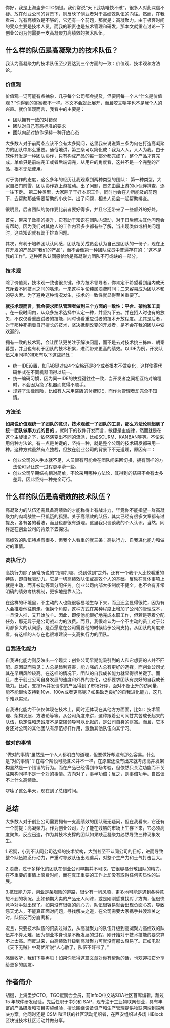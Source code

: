 你好，我是上海圭步CTO胡键。我们常说“天下武功唯快不破”，很多人对此深信不疑。放在创业公司的背景下，则反映了创业者对于高绩效队伍的向往。然而，在我看来，光有高绩效是不够的，它还有一个前题，那就是：高凝聚力。由于极客时间的受众主要是技术人员，而我的职责也是技术管理和研发，那本文就重点讨论一下创业公司为何需要一支高凝聚力高绩效的技术队伍。

## 什么样的队伍是高凝聚力的技术队伍？

我认为高凝聚力的技术队伍至少要达到三个方面的一致：价值观、技术观和方法论。

### 价值观

价值观一词可能有点抽象，几乎每个公司都会提及，但要问每一个人“什么是价值观？”你得到的答案都不一样。本文不会就此展开，而且咬文嚼字也不是我个人的兴趣。就价值观而言，我看中的主要是：

 *  团队拥有一致的对错观
 *  团队对自己有高标准的要求
 *  团队内部对协作保持一种开放心态

大多数人对于前两条应该不会有太多疑问，这里我来说说第三条为何在打造高凝聚力的团队中那么重要。通俗地讲，第三条可以简化成：我为人人，人人为我。由于软件开发是一种团队协作，只有构成产品的每一部分都完成了，整个产品才算完成。单单只是前端完工或者后端调完，从用户的角度看，这并不是一个完整的产品，根本无法使用。

对于协作的态度，这么多年的经历让我观察到两种类型的团队：
第一种类型，大家自扫门前雪，团队协作靠上游拉动。出了问题，首先由最上游的小伙伴排查，逐一往下走。
第二种类型，大家除了干好本职工作，同时也会在力所能及的前题下，去帮助那些需要帮助的小伙伴。出了问题，相关人员会一起帮助排查。

很明显，后者团队的协作要比前者要好得多，并且它还带来了一些额外的好处。

首先，带来了效率的提升，它有助于知识在团队内流动，对于日后解决其他问题会有帮助。因为我们对其他人的工作内容多少都有些了解，当出现类似或相关问题时，这些知识就有助于排查问题。

其次，有利于培养团队认同感，团队相关成员会认为自己是团队的一份子，现在正在开发的产品是“我们的产品”，而不会像第一种团队成员中普遍存在的：“这不是我的工作”。这种团队认同感恰恰是高凝聚力团队不可或缺的一部分。

### 技术观

除了价值观，技术观一致也很关键。作为技术领导者，你肯定不希望看到组内成天充斥着不同技术之间的嘴炮。一来这种争论纯属浪费时间；二来容易成为团队不和的导火索。为了避免这种情况发生，技术的一致性就显得至关重要了。

**就技术观而言，我会要求团队管理者做到三个方面的一致性：平台、架构和工具** 。在一段时间内，从众多技术选择中认定一种，并坚持下去。并在招人时也有的放矢，不仅仅看重应试者的技能，同时也看重应试者的技术开放程度。尤其是后者，对于那种死抱着自己擅长的技术，坚决抵制改变的开发者，是不会在我的团队中受欢迎的。

拥有一致的技术观，会让团队更关注于解决问题，而不是去对技术挑三拣四、朝秦暮楚，并且也有利于团队的技术积累，进而带来更高的绩效。以IDE为例，开发队伍采用同样的IDE有以下这些好处：

 *  统一IDE设置，如TAB键对应4个空格还是8个或者根本不做变化，这样使得代码格式在不同机器间得以统一。
 *  统一编码习惯，因为同一IDE的快捷键往往一致，当开发者之间相互结对编程时，不会因为换了机器而觉得不顺手。
 *  规避了法律风险，比如有人采用盗版的付费IDE，而作为管理者却完全不知情。

### 方法论

**如果说价值观统一了团队的意识，技术观统一了团队的工具，那么方法论则起到了统一团队做事方式的目的** 。就时下的软件开发而言，敏捷是主旋律，然而就是在这个主旋律之下，依然演变出不同的流派，比如SCURM、KANBAN等等。不论采用何种方法论，有一点是关键的，坚持一种，就是整个公司的技术研发都采用一种。这种方式虽然有点独裁，但放在创业公司的背景下不无道理，原因有二：

 *  创业公司的人手本就不足，人员很有可能会在团队间来回切换，拥有同样的方法论可以让这一过程更平滑一些。
 *  创业公司早期结构相对简单，不论采用哪种方法论，其得到的结果不会有太多差异，因此坚持一种完全可行。

## 什么样的队伍是高绩效的技术队伍？

高凝聚力的队伍还需具备高绩效的才能称得上有战斗力，毕竟你不能指望一群高凝聚力的肉鸡战胜一只饥饿的狐狸。关于高绩效的队伍，其实已经有很多文章都有过提及，各有各的看法，而且也都很有道理。这里我只谈谈我的个人认识，当然，同样是在创业公司的背景下去探讨。

高绩效的队伍特点有很多，但我个人看重的就三条：高执行力、自我进化能力和做对的事情。

### 高执行力

高执行力除了通常所说的“指哪打哪、说到做到”之外，还有一个我个人比较看重的特质，即自我驱动力。它是一切高绩效队伍或高效个人的基础。反映在具体事项上就是主动，而非被动等着分配任务。创业公司内部大多制度不健全，也不会有非常明确的绩效考核机制，更多地是靠人治。

在这样的环境里，不主动的人也能很容易地生存下来，而且还会显得很忙，因为有人会推着他往前走。但换个角度，这种方式在某种程度上增加了公司的管理成本，一旦没人推，又开始放羊。因此，即便他能很好地完成本职工作，但若是等着分配任务，那无异于是公司战斗力的浪费。而且，我很难认为一个不主动的员工对于公司都多大的认同感，是否愿意在公司需要他的时候给予公司支持。从团队的角度来看，有这样的人存在也很难建设一支高执行力的团队。

### 自我进化能力

自我进化能力则反映出一个现实：创业公司早期能吸引到的人和它想要的人并不匹配。原因显而易见：人总是趋利避害，能力强的人总有更好的选择，而创业公司尤其在早期风险较高。在这样的情况下，团队的自我成长能力就显得很关键了。而且，由于创业公司自身发展的速度和外界的变化，也都要求团队有良好的自我成长能力。比如，支撑1w并发请求的产品得到了市场好评，面对不断上升的访问量，能不能很快支持到10w、100w或者更高呢？如果缺乏良好的自我进化能力，这几乎难以实现。

自我进化能力不仅仅体现在技术上，同时还体现在其他方方面面，比如：技术管理、架构发展、方法论等等。从公司角度来讲，这种跟着公司同甘共苦成长起来的队伍，稳定性和忠诚度不是空降领导可以比拟的，是公司自身的财富。而且，它本身还对公司的其他团队有示范标杆作用，激励其他队伍向其学习。

### 做对的事情

“做对的事情”虽然是一个人人都明白的道理，但要做好却没有那么容易。什么是“对的事情”？在每个阶段可能含义并不一样，在原型还没有出来就考虑高并发架构显然是一个错误的行为。而在产品已经得到市场考验，但依然只关注功能而不关注架构同样不是一个对的事情。方向对了，事半功倍；反之，则事倍功半。自然谈不上什么高绩效。

啰嗦了这么半天，现在到了总结时间。

## 总结

大多数人对于创业公司需要拥有一支高绩效的团队毫无疑问，但在我看来，它还有一个前提：高凝聚力。作为创业公司，为了能在残酷的市场上生存下来，它必须高度聚焦、反应迅速，作为其技术支撑的团队如果缺乏凝聚力必然导致三种现象发生。

1.迟疑，小到不认同公司选择的技术架构，大到甚至不认同公司的目标，进而导致整个队伍缺乏行动力，严重时导致队伍出现逃兵，对整个生产力和士气打击巨大。

2.浪费，过于多样化的团队在创业公司早期并不可取，它很容易分散团队的精力，在不重要的事情上浪费时间，而在真正重要的工作上却没有取得任何实质性的进展。

3.抗压能力差，创业是条艰险的道路，很少有一帆风顺，更多地可能是遇到各种意想不到的状况。比如预期大卖的产品无人问津，或是刚刚感觉找对了方向，但很快竞争对手就出现了。如果没有很强的向心力，队伍很容易就会出现负面心态，导致怨天尤人，不能真正面对问题，寻找解决之道，在公司需要大家携手共渡难关之时，队伍反而分崩离析。

况且，只要技术队伍的资质过得去，从高凝聚力的队伍升级到高凝聚力高绩效的队伍并不算太难，因为创业本身也是不断发展的过程，刚开始对于技术技能的要求算不上太高。而反过来，由高绩效升级到高凝聚力可就没有那么容易了。正如电影《天下无贼》中葛优所说“人心散了，队伍不好带了。”

感谢收听，我们下期再见！如果你觉得这篇文章对你有帮助的话，也欢迎把它分享给更多的朋友~

## 作者简介

胡键，上海圭步CTO，TGO鲲鹏会会员，前InfoQ中文站SOA社区首席编辑。超过 15 年软件研发经验，先后任职于中兴和 SAP，现专注于工业物联网创业，具有丰富的产品研发和项目实施经验，擅长围绕设备资产和生产管理提供物联网端到端解决方案。他同时还是 CSM 和活跃的社区活动组织者，在西安组织过多场 HiBlock 区块链技术社区活动并做分享。

